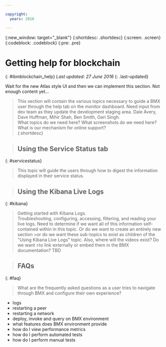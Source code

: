 ```yaml
---

copyright:
  years: 2016

---
```


{:new_window: target="_blank"}
{:shortdesc: .shortdesc}
{:screen: .screen}
{:codeblock: .codeblock}
{:pre: .pre}

# Getting help for blockchain
{: #ibmblockchain_help}
*Last updated: 27 June 2016*
{: .last-updated}

Wait for the new Atlas style UI and then we can implement this section.  Not enough content yet...

>This section will contain the various topics necessary to guide a BMX user through the help tab on the monitor dashboard.
Need input from dev team as they update the development staging area.  Dale Avery, Dave Huffman, Mihir Shah, Ben Smith, Gari Singh.  
What topics do we need here?  What screenshots do we need here?  What is our mechanism for online support?  
{:shortdesc}

>## Using the Service Status tab
{: #servicestatus}

>This topic will guide the users through how to digest the information displayed in their service status.  

>## Using the Kibana Live Logs
{: #kibana}

>Getting started with Kibana Logs.  
>Troubleshooting, configuring, accessing, filtering, and reading your live logs.
>Need to determine if we want all of this information self-contained within in this topic.  Or do we want to create an entirely new section >or do we want these sub-topics to exist as children of the "Using Kibana Live Logs" topic.  Also, where will the videos exist?  Do we want >to link externally or embed them in the BMX documentation?  TBD

>## FAQs
{: #faq}

>What are the frequently asked questions as a user tries to navigate through BMX and configure their own experience?
* logs
* restarting a peer 
* restarting a network
* deploy, invoke and query on BMX environment
* what features does BMX environment provide
* how do I view performance metrics
* how do I perform automated tests
* how do I perform manual tests
